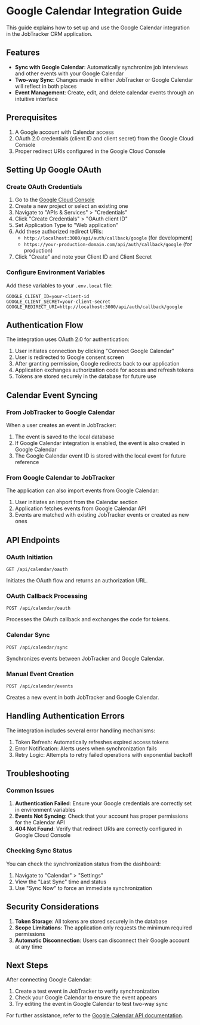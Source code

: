 # Google Calendar Integration Guide

This guide explains how to set up and use the Google Calendar integration in the JobTracker CRM application.

## Features

- **Sync with Google Calendar**: Automatically synchronize job interviews and other events with your Google Calendar
- **Two-way Sync**: Changes made in either JobTracker or Google Calendar will reflect in both places
- **Event Management**: Create, edit, and delete calendar events through an intuitive interface

## Prerequisites

1. A Google account with Calendar access
2. OAuth 2.0 credentials (client ID and client secret) from the Google Cloud Console
3. Proper redirect URIs configured in the Google Cloud Console

## Setting Up Google OAuth

### Create OAuth Credentials

1. Go to the [Google Cloud Console](https://console.cloud.google.com/)
2. Create a new project or select an existing one
3. Navigate to "APIs & Services" > "Credentials"
4. Click "Create Credentials" > "OAuth client ID"
5. Set Application Type to "Web application"
6. Add these authorized redirect URIs:
   - `http://localhost:3000/api/auth/callback/google` (for development)
   - `https://your-production-domain.com/api/auth/callback/google` (for production)
7. Click "Create" and note your Client ID and Client Secret

### Configure Environment Variables

Add these variables to your `.env.local` file:

```
GOOGLE_CLIENT_ID=your-client-id
GOOGLE_CLIENT_SECRET=your-client-secret
GOOGLE_REDIRECT_URI=http://localhost:3000/api/auth/callback/google
```

## Authentication Flow

The integration uses OAuth 2.0 for authentication:

1. User initiates connection by clicking "Connect Google Calendar"
2. User is redirected to Google consent screen
3. After granting permission, Google redirects back to our application
4. Application exchanges authorization code for access and refresh tokens
5. Tokens are stored securely in the database for future use

## Calendar Event Syncing

### From JobTracker to Google Calendar

When a user creates an event in JobTracker:

1. The event is saved to the local database
2. If Google Calendar integration is enabled, the event is also created in Google Calendar
3. The Google Calendar event ID is stored with the local event for future reference

### From Google Calendar to JobTracker

The application can also import events from Google Calendar:

1. User initiates an import from the Calendar section
2. Application fetches events from Google Calendar API
3. Events are matched with existing JobTracker events or created as new ones

## API Endpoints

### OAuth Initiation

```
GET /api/calendar/oauth
```

Initiates the OAuth flow and returns an authorization URL.

### OAuth Callback Processing

```
POST /api/calendar/oauth
```

Processes the OAuth callback and exchanges the code for tokens.

### Calendar Sync

```
POST /api/calendar/sync
```

Synchronizes events between JobTracker and Google Calendar.

### Manual Event Creation

```
POST /api/calendar/events
```

Creates a new event in both JobTracker and Google Calendar.

## Handling Authentication Errors

The integration includes several error handling mechanisms:

1. Token Refresh: Automatically refreshes expired access tokens
2. Error Notification: Alerts users when synchronization fails
3. Retry Logic: Attempts to retry failed operations with exponential backoff

## Troubleshooting

### Common Issues

1. **Authentication Failed**: Ensure your Google credentials are correctly set in environment variables
2. **Events Not Syncing**: Check that your account has proper permissions for the Calendar API
3. **404 Not Found**: Verify that redirect URIs are correctly configured in Google Cloud Console

### Checking Sync Status

You can check the synchronization status from the dashboard:

1. Navigate to "Calendar" > "Settings"
2. View the "Last Sync" time and status
3. Use "Sync Now" to force an immediate synchronization

## Security Considerations

1. **Token Storage**: All tokens are stored securely in the database
2. **Scope Limitations**: The application only requests the minimum required permissions
3. **Automatic Disconnection**: Users can disconnect their Google account at any time

## Next Steps

After connecting Google Calendar:

1. Create a test event in JobTracker to verify synchronization
2. Check your Google Calendar to ensure the event appears
3. Try editing the event in Google Calendar to test two-way sync

For further assistance, refer to the [Google Calendar API documentation](https://developers.google.com/calendar/api/guides/overview). 